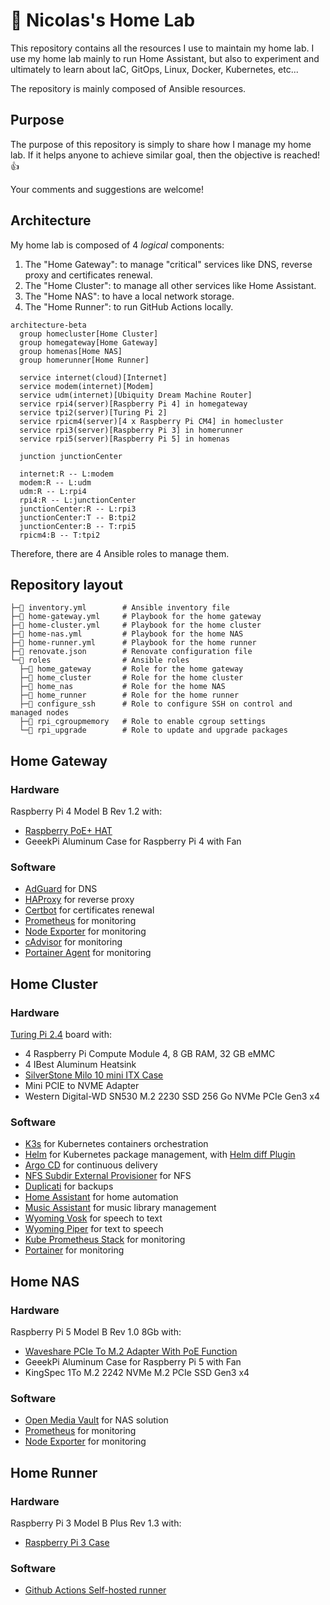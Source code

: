 # 🧪 Nicolas's Home Lab
This repository contains all the resources I use to maintain my home lab. 
I use my home lab mainly to run Home Assistant, but also to experiment and ultimately to learn about IaC, GitOps, Linux, Docker, Kubernetes, etc...

The repository is mainly composed of Ansible resources.

## Purpose
The purpose of this repository is simply to share how I manage my home lab. If it helps anyone to achieve similar goal, then the objective is reached! 👍

Your comments and suggestions are welcome!

## Architecture
My home lab is composed of 4 _logical_ components:
1. The "Home Gateway": to manage "critical" services like DNS, reverse proxy and certificates renewal.
2. The "Home Cluster": to manage all other services like Home Assistant.
3. The "Home NAS": to have a local network storage.
4. The "Home Runner": to run GitHub Actions locally.

```mermaid
architecture-beta
  group homecluster[Home Cluster]
  group homegateway[Home Gateway]
  group homenas[Home NAS]
  group homerunner[Home Runner]

  service internet(cloud)[Internet] 
  service modem(internet)[Modem]
  service udm(internet)[Ubiquity Dream Machine Router]
  service rpi4(server)[Raspberry Pi 4] in homegateway
  service tpi2(server)[Turing Pi 2]
  service rpicm4(server)[4 x Raspberry Pi CM4] in homecluster
  service rpi3(server)[Raspberry Pi 3] in homerunner
  service rpi5(server)[Raspberry Pi 5] in homenas

  junction junctionCenter

  internet:R -- L:modem
  modem:R -- L:udm
  udm:R -- L:rpi4
  rpi4:R -- L:junctionCenter
  junctionCenter:R -- L:rpi3
  junctionCenter:T -- B:tpi2
  junctionCenter:B -- T:rpi5
  rpicm4:B -- T:tpi2
```

Therefore, there are 4 Ansible roles to manage them.

## Repository layout
```
├─📝 inventory.yml        # Ansible inventory file
├─📝 home-gateway.yml     # Playbook for the home gateway
├─📝 home-cluster.yml     # Playbook for the home cluster
├─📝 home-nas.yml         # Playbook for the home NAS
├─📝 home-runner.yml      # Playbook for the home runner
├─📝 renovate.json        # Renovate configuration file
└─📁 roles                # Ansible roles
  ├─📁 home_gateway       # Role for the home gateway
  ├─📁 home_cluster       # Role for the home cluster
  ├─📁 home_nas           # Role for the home NAS
  ├─📁 home_runner        # Role for the home runner
  ├─📁 configure_ssh      # Role to configure SSH on control and managed nodes
  ├─📁 rpi_cgroupmemory   # Role to enable cgroup settings
  └─📁 rpi_upgrade        # Role to update and upgrade packages
```

## Home Gateway
### Hardware
Raspberry Pi 4 Model B Rev 1.2 with:
  - [Raspberry PoE+ HAT](https://www.raspberrypi.com/products/poe-plus-hat/)
  - GeeekPi Aluminum Case for Raspberry Pi 4 with Fan

### Software
- [AdGuard](https://adguard.com/) for DNS
- [HAProxy](https://www.haproxy.org/) for reverse proxy
- [Certbot](https://certbot.eff.org/) for certificates renewal
- [Prometheus](https://prometheus.io/) for monitoring
- [Node Exporter](https://github.com/prometheus/node_exporter) for monitoring
- [cAdvisor](https://github.com/google/cadvisor) for monitoring
- [Portainer Agent](https://github.com/portainer/agent) for monitoring

## Home Cluster
### Hardware
[Turing Pi 2.4](https://turingpi.com/) board with:
  - 4 Raspberry Pi Compute Module 4, 8 GB RAM, 32 GB eMMC
  - 4 IBest Aluminum Heatsink
  - [SilverStone Milo 10 mini ITX Case](https://www.silverstonetek.com/en/product/info/computer-chassis/Milo10/)
  - Mini PCIE to NVME Adapter
  - Western Digital-WD SN530 M.2 2230 SSD 256 Go NVMe PCIe Gen3 x4

### Software
- [K3s](https://k3s.io/) for Kubernetes containers orchestration
- [Helm](https://helm.sh/) for Kubernetes package management, with [Helm diff Plugin](https://github.com/databus23/helm-diff)
- [Argo CD](https://argo-cd.readthedocs.io/en/stable/) for continuous delivery
- [NFS Subdir External Provisioner](https://github.com/kubernetes-sigs/nfs-subdir-external-provisioner) for NFS
- [Duplicati](https://duplicati.com/) for backups
- [Home Assistant](https://www.home-assistant.io/) for home automation
- [Music Assistant](https://www.music-assistant.io/) for music library management
- [Wyoming Vosk](https://github.com/rhasspy/wyoming-vosk) for speech to text
- [Wyoming Piper](https://github.com/rhasspy/wyoming-piper) for text to speech
- [Kube Prometheus Stack](https://github.com/prometheus-community/helm-charts/tree/main/charts/kube-prometheus-stack) for monitoring
- [Portainer](https://www.portainer.io/) for monitoring

## Home NAS
### Hardware
Raspberry Pi 5 Model B Rev 1.0 8Gb with:
  - [Waveshare PCIe To M.2 Adapter With PoE Function](https://www.waveshare.com/poe-m.2-hat-plus.htm)
  - GeeekPi Aluminum Case for Raspberry Pi 5 with Fan
  - KingSpec 1To M.2 2242 NVMe M.2 PCIe SSD Gen3 x4

### Software
- [Open Media Vault](https://www.openmediavault.org) for NAS solution
- [Prometheus](https://prometheus.io/) for monitoring
- [Node Exporter](https://github.com/prometheus/node_exporter) for monitoring

## Home Runner
### Hardware
Raspberry Pi 3 Model B Plus Rev 1.3 with:
  - [Raspberry Pi 3 Case](https://www.raspberrypi.com/products/raspberry-pi-3-case/)

### Software
  - [Github Actions Self-hosted runner](https://docs.github.com/en/actions/concepts/runners/self-hosted-runners)